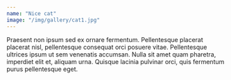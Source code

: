 ```yaml
---
name: "Nice cat"
image: "/img/gallery/cat1.jpg"
---
```


Praesent non ipsum sed ex ornare fermentum. Pellentesque placerat placerat nisl, pellentesque consequat orci posuere vitae. Pellentesque ultrices ipsum ut sem venenatis accumsan. Nulla sit amet quam pharetra, imperdiet elit et, aliquam urna. Quisque lacinia pulvinar orci, quis fermentum purus pellentesque eget. 